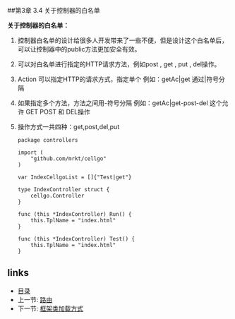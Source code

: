 
##第3章 3.4 关于控制器的白名单

**关于控制器的白名单：**

 1. 控制器白名单的设计给很多人开发带来了一些不便，但是设计这个白名单后，可以让控制器中的public方法更加安全有效。
 2. 可以对白名单进行指定的HTTP请求方法，例如post , get , put , del操作。
 3. Action 可以指定HTTP的请求方式，指定单个 例如：getAc|get 通过|符号分隔
 4. 如果指定多个方法，方法之间用-符号分隔 例如：getAc|get-post-del 这个允许 GET POST 和 DEL操作 
 5. 操作方式一共四种：get,post,del,put

        package controllers
        
        import (
        	"github.com/mrkt/cellgo"
        )
        
        var IndexCellgoList = []{"Test|get"}
        
        type IndexController struct {
        	cellgo.Controller
        }
        
        func (this *IndexController) Run() {
        	this.TplName = "index.html"
        }
        
        func (this *IndexController) Test() {
        	this.TplName = "index.html"
        }


## links
  * [目录](<preface.md>)
  * 上一节: [路由](<03.3.md>)
  * 下一节: [框架类加载方式](<04.1.md>)


